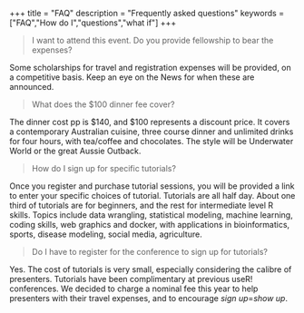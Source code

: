+++
title = "FAQ"
description = "Frequently asked questions"
keywords = ["FAQ","How do I","questions","what if"]
+++

> I want to attend this event. Do you provide fellowship to bear the expenses?

Some scholarships for travel and registration expenses will be provided, on a competitive basis. Keep an eye on the News for when these are announced. 

> What does the $100 dinner fee cover?

The dinner cost pp is $140, and $100 represents a discount price. It covers a contemporary Australian cuisine, three course dinner and unlimited drinks for four hours, with tea/coffee and chocolates. The style will be Underwater World or the great Aussie Outback.

> How do I sign up for specific tutorials?

Once you register and purchase tutorial sessions, you will be provided a link to enter your specific choices of tutorial. Tutorials are all half day. About one third of tutorials are for beginners, and the rest for intermediate level R skills. Topics include data wrangling, statistical modeling, machine learning, coding skills, web graphics and docker, with applications in bioinformatics, sports, disease modeling, social media,  agriculture.

> Do I have to register for the conference to sign up for tutorials?

Yes. The cost of tutorials is very small, especially considering the calibre of presenters. Tutorials have been complimentary at previous useR! conferences. We decided to charge a nominal fee this year to help presenters with their travel expenses, and to encourage *sign up*=*show up*.
